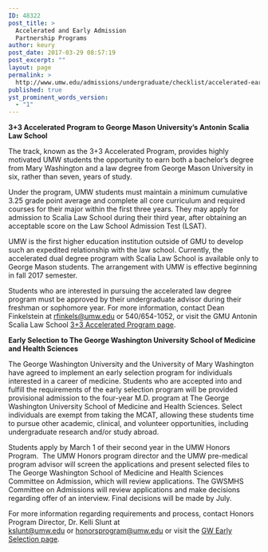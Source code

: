 ```yaml
---
ID: 48322
post_title: >
  Accelerated and Early Admission
  Partnership Programs
author: keury
post_date: 2017-03-29 08:57:19
post_excerpt: ""
layout: page
permalink: >
  http://www.umw.edu/admissions/undergraduate/checklist/accelerated-early-admission-partnership-programs/
published: true
yst_prominent_words_version:
  - "1"
---
```

<strong>3+3 Accelerated Program to George Mason University’s Antonin</strong> <strong>Scalia Law School</strong>

The track, known as the 3+3 Accelerated Program, provides highly motivated UMW students the opportunity to earn both a bachelor’s degree from Mary Washington and a law degree from George Mason University in six, rather than seven, years of study.

Under the program, UMW students must maintain a minimum cumulative 3.25 grade point average and complete all core curriculum and required courses for their major within the first three years. They may apply for admission to Scalia Law School during their third year, after obtaining an acceptable score on the Law School Admission Test (LSAT).

UMW is the first higher education institution outside of GMU to develop such an expedited relationship with the law school. Currently, the accelerated dual degree program with Scalia Law School is available only to George Mason students. The arrangement with UMW is effective beginning in fall 2017 semester.

Students who are interested in pursuing the accelerated law degree program must be approved by their undergraduate advisor during their freshman or sophomore year. For more information, contact Dean Finkelstein at <a href="mailto:rfinkels@umw.edu">rfinkels@umw.edu</a> or 540/654-1052, or visit the GMU Antonin Scalia Law School <a href="https://www.law.gmu.edu/admissions/jd/3_3_program">3+3 Accelerated Program page</a>.

<strong>Early Selection to The George Washington University School of Medicine and Health Sciences</strong>

The George Washington University and the University of Mary Washington have agreed to implement an early selection program for individuals interested in a career of medicine. Students who are accepted into and fulfill the requirements of the early selection program will be provided provisional admission to the four-year M.D. program at The George Washington University School of Medicine and Health Sciences. Select individuals are exempt from taking the MCAT, allowing these students time to pursue other academic, clinical, and volunteer opportunities, including undergraduate research and/or study abroad.

Students apply by March 1 of their second year in the UMW Honors Program.  The UMW Honors program director and the UMW pre-medical program advisor will screen the applications and present selected files to The George Washington School of Medicine and Health Sciences Committee on Admission, which will review applications. The GWSMHS Committee on Admissions will review applications and make decisions regarding offer of an interview. Final decisions will be made by July.

For more information regarding requirements and process, contact Honors Program Director, Dr. Kelli Slunt at <a href="mailto:kslunt@umw.edu">kslunt@umw.edu</a> or <a href="mailto:honorsprogram@umw.edu">honorsprogram@umw.edu</a> or visit the <a href="http://academics.umw.edu/honorsprogram/gwu-early-acceptance-program/">GW Early Selection page</a>.